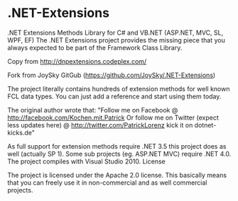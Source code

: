 # .NET-Extensions
.NET Extensions Methods Library for C# and VB.NET (ASP.NET, MVC, SL, WPF, EF)
The .NET Extensions project provides the missing piece that you always expected to be part of the Framework Class Library.

Copy from http://dnpextensions.codeplex.com/

Fork from JoySky GitGub (https://github.com/JoySky/.NET-Extensions)

The project literally contains hundreds of extension methods for well known FCL data types. You can just add a reference and start using them today.

The original author wrote that: 
"Follow me on Facebook @ http://facebook.com/Kochen.mit.Patrick
Or follow me on Twitter (expect less updates here) @ http://twitter.com/PatrickLorenz   kick it on dotnet-kicks.de"

As full support for extension methods require .NET 3.5 this project does as well (actually SP 1).
Some sub projects (eg. ASP.NET MVC) require .NET 4.0.
The project compiles with Visual Studio 2010.
License

The project is licensed under the Apache 2.0 license. This basically means that you can freely use it in non-commercial and as well commercial projects.
